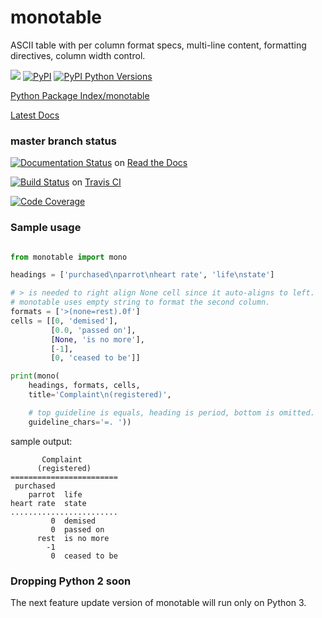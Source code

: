 # monotable

ASCII table with per column format specs, multi-line content,
formatting directives, column width control.

[![](https://img.shields.io/pypi/l/monotable.svg)](http://www.apache.org/licenses/LICENSE-2.0)
[![PyPI](https://img.shields.io/pypi/v/monotable.svg)](https://pypi.python.org/pypi/monotable)
[![PyPI Python Versions](https://img.shields.io/pypi/pyversions/monotable.svg)](https://pypi.python.org/pypi/monotable)

[Python Package Index/monotable](https://pypi.python.org/pypi/monotable)

[Latest Docs](https://monotable.readthedocs.io/en/latest/?badge=latest#) 

### master branch status

[![Documentation Status](https://readthedocs.org/projects/monotable/badge/?version=latest)](https://monotable.readthedocs.io/en/latest/?badge=latest) on [Read the Docs](https://readthedocs.org)

[![Build Status](https://travis-ci.org/tmarktaylor/monotable.svg?branch=master)](https://travis-ci.org/tmarktaylor/monotable) on [Travis CI](https://travis-ci.org/)

[![Code Coverage](https://codecov.io/gh/tmarktaylor/monotable/coverage.svg?branch=master)](https://codecov.io/gh/tmarktaylor/monotable?branch=master)

### Sample usage
```python

from monotable import mono

headings = ['purchased\nparrot\nheart rate', 'life\nstate']

# > is needed to right align None cell since it auto-aligns to left.
# monotable uses empty string to format the second column.
formats = ['>(none=rest).0f']
cells = [[0, 'demised'],
         [0.0, 'passed on'],
         [None, 'is no more'],
         [-1],
         [0, 'ceased to be']]

print(mono(
    headings, formats, cells,
    title='Complaint\n(registered)',

    # top guideline is equals, heading is period, bottom is omitted.
    guideline_chars='=. '))
```

sample output:
```
       Complaint
      (registered)
========================
 purchased
    parrot  life
heart rate  state
........................
         0  demised
         0  passed on
      rest  is no more
        -1
         0  ceased to be
```

### Dropping Python 2 soon
The next feature update version of monotable will run only on Python 3.
